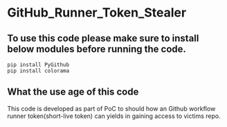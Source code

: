 # GitHub_Runner_Token_Stealer

## To use this code please make sure to install below modules before running the code.
```
pip install PyGithub
pip install colorama
```
## What the use age of this code
This code is developed as part of PoC to should how an Github workflow runner token(short-live token) can yields in gaining access to victims repo.

